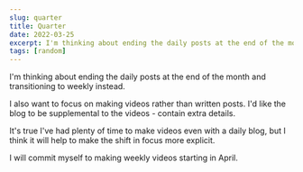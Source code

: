 ```yaml
---
slug: quarter
title: Quarter
date: 2022-03-25
excerpt: I'm thinking about ending the daily posts at the end of the month and transitioning to weekly instead.
tags: [random]
---
```


I'm thinking about ending the daily posts at the end of the month and transitioning to weekly instead.

I also want to focus on making videos rather than written posts. I'd like the blog to be supplemental to the videos - contain extra details.

It's true I've had plenty of time to make videos even with a daily blog, but I think it will help to make the shift in focus more explicit.

I will commit myself to making weekly videos starting in April.
